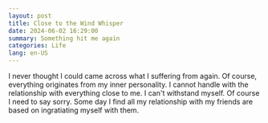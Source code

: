 ```yaml
---
layout: post
title: Close to the Wind Whisper
date: 2024-06-02 16:29:00
summary: Something hit me again
categories: Life
lang: en-US
---
```


I never thought I could came across what I suffering from again. Of course, everything originates from my inner personality. I cannot handle with the relationship  with everything close to me. I can't withstand myself. Of course I need to say sorry. Some day I find all my relationship with my friends are based on ingratiating myself with them.